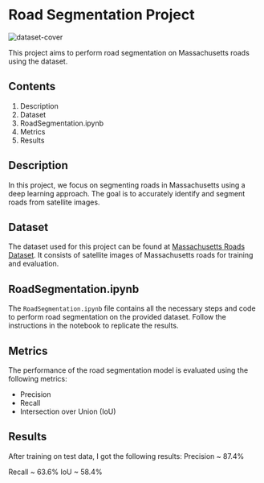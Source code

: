 # Road Segmentation Project
![dataset-cover](https://github.com/AtomJ2/RoadSegmentation/assets/42699170/c9c60467-997c-4c8a-8ab3-b35ac9b9ed33)


This project aims to perform road segmentation on Massachusetts roads using the dataset.

## Contents
1. Description
2. Dataset
3. RoadSegmentation.ipynb
4. Metrics
5. Results

## Description
In this project, we focus on segmenting roads in Massachusetts using a deep learning approach. The goal is to accurately identify and segment roads from satellite images.

## Dataset
The dataset used for this project can be found at [Massachusetts Roads Dataset](https://www.kaggle.com/datasets/balraj98/massachusetts-roads-dataset/code). It consists of satellite images of Massachusetts roads for training and evaluation.

## RoadSegmentation.ipynb
The `RoadSegmentation.ipynb` file contains all the necessary steps and code to perform road segmentation on the provided dataset. Follow the instructions in the notebook to replicate the results.

## Metrics
The performance of the road segmentation model is evaluated using the following metrics:
- Precision
- Recall
- Intersection over Union (IoU)

## Results
After training on test data, I got the following results:
Precision ~ 87.4%

Recall ~ 63.6%
IoU ~ 58.4%
